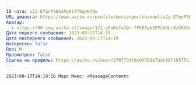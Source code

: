 ```yaml
---
ID чата: u2i-E7qnP36kaPp61779gxKhQw
URL диалога: https://www.avito.ru/profile/messenger/channel/u2i-E7qnP36kaPp61779gxKhQw
Аватар:
  - https://00.img.avito.st/image/1/1.gFaNs7a1Or-7FK65ge2FPLkRLr8zGK65uxQuvQ.sGLS-vj0ox2nkCKC9Lwk_PK7jh4U_kHOkTMWiW5ufC8.jpeg
Дата первого сообщения: 2023-09-17T14:19
Дата последнего сообщения: 2023-09-17T14:19
Интересен: false
Пол: М
Просмотрен: false
Ссылка на профиль: https://avito.ru/user/370f73df8c04788e7adc88f195f5c39e/profile?id=3230258510&iid=3230258510&src=messenger&page_from=from_item_messenger
---
```

```Plain
2023-09-17T14:19:16 Морс Микс: <MessageContent>
```